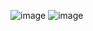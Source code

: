 ![image](https://github.com/user-attachments/assets/c0388839-249b-4e6b-b35d-05789a57ea6c)
![image](https://github.com/user-attachments/assets/a8adefd7-df43-497a-9e0d-1ed6c36c97c0)
